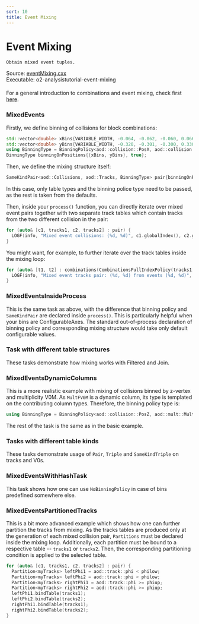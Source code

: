```yaml
---
sort: 10
title: Event Mixing
---
```


# Event Mixing

```goal
Obtain mixed event tuples.
```

<div style="margin-bottom:5mm">
  Source: <a href="https://github.com/AliceO2Group/O2Physics/blob/master/Tutorials/src/eventMixing.cxx" target="_blank">eventMixing.cxx</a><br>
  Executable: o2-analysistutorial-event-mixing
</div>

For a general introduction to combinations and event mixing, check first [here](../framework/eventMixing.md).

### MixedEvents

Firstly, we define binning of collisions for block combinations:
```cpp
std::vector<double> xBins{VARIABLE_WIDTH, -0.064, -0.062, -0.060, 0.066, 0.068, 0.070, 0.072};
std::vector<double> yBins{VARIABLE_WIDTH, -0.320, -0.301, -0.300, 0.330, 0.340, 0.350, 0.360};
using BinningType = BinningPolicy<aod::collision::PosX, aod::collision::PosY>;
BinningType binningOnPositions{{xBins, yBins}, true};                                    // true is for 'ignore overflows' (true by default)
```

Then, we define the mixing structure itself:
```cpp
SameKindPair<aod::Collisions, aod::Tracks, BinningType> pair{binningOnPositions, 5, -1}; // indicates that 5 events should be mixed and under/overflow (-1) to be ignored
```
In this case, only table types and the binning police type need to be passed, as the rest is taken from the defaults.

Then, inside your `process()` function, you can directly iterate over mixed event pairs together with two separate track tables which contain tracks from the two different collision in the pair:

```cpp
for (auto& [c1, tracks1, c2, tracks2] : pair) {
  LOGF(info, "Mixed event collisions: (%d, %d)", c1.globalIndex(), c2.globalIndex());
}
```

You might want, for example, to further iterate over the track tables inside the mixing loop:

```cpp
for (auto& [t1, t2] : combinations(CombinationsFullIndexPolicy(tracks1, tracks2))) {
  LOGF(info, "Mixed event tracks pair: (%d, %d) from events (%d, %d)", t1.index(), t2.index(), c1.index(), c2.index());
}
```

### MixedEventsInsideProcess

This is the same task as above, with the difference that binning policy and `SameKindPair` are declared inside `process()`. This is particularly helpful when your bins are ConfigurableAxes. The standard out-of-process declaration of binning policy and corresponding mixing structure would take only default configurable values.

### Task with different table structures

These tasks demonstrate how mixing works with Filtered and Join.

### MixedEventsDynamicColumns

This is a more realistic example with mixing of collisions binned by z-vertex and multiplicity V0M. As `MultFV0M` is a dynamic column, its type is templated on the contributing column types. Therefore, the binning policy type is:

```cpp
using BinningType = BinningPolicy<aod::collision::PosZ, aod::mult::MultFV0M<aod::mult::MultFV0A, aod::mult::MultFV0C>>;
```

The rest of the task is the same as in the basic example.

### Tasks with different table kinds

These tasks demonstrate usage of `Pair`, `Triple` and `SameKindTriple` on tracks and V0s.

### MixedEventsWithHashTask

This task shows how one can use `NoBinningPolicy` in case of bins predefined somewhere else.

### MixedEventsPartitionedTracks

This is a bit more advanced example which shows how one can further partition the tracks from mixing. As the tracks tables are produced only at the generation of each mixed collision pair, `Partitions` must be declared inside the mixing loop. Additionally, each partition must be bound to a respective table -- `tracks1` or `tracks2`. Then, the corresponding partitioning condition is applied to the selected table.

```cpp
for (auto& [c1, tracks1, c2, tracks2] : pair) {
  Partition<myTracks> leftPhi1 = aod::track::phi < philow;
  Partition<myTracks> leftPhi2 = aod::track::phi < philow;
  Partition<myTracks> rightPhi1 = aod::track::phi >= phiup;
  Partition<myTracks> rightPhi2 = aod::track::phi >= phiup;
  leftPhi1.bindTable(tracks1);
  leftPhi2.bindTable(tracks2);
  rightPhi1.bindTable(tracks1);
  rightPhi2.bindTable(tracks2);
}
```
